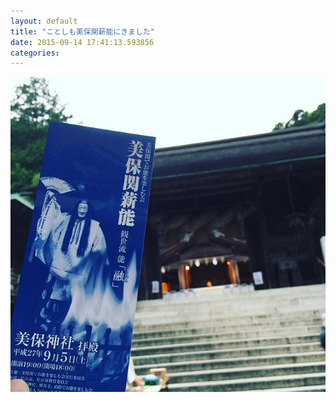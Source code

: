 ```yaml
---
layout: default
title: "ことしも美保関薪能にきました"
date: 2015-09-14 17:41:13.593856
categories: 
---
```


![美保関薪能](/assets/images/201509/11850140_1003213163062755_671525476_n.jpg)


